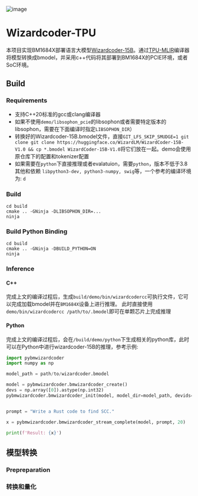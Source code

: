 ![image](./assets/sophgo_chip.png)

# Wizardcoder-TPU

本项目实现BM1684X部署语言大模型[Wizardcoder-15B](https://huggingface.co/WizardLM/WizardCoder-15B-V1.0)。通过[TPU-MLIR](https://github.com/sophgo/tpu-mlir)编译器将模型转换成bmodel，并采用c++代码将其部署到BM1684X的PCIE环境，或者SoC环境。


## Build


### Requirements

- 支持C++20标准的gcc或clang编译器
- 如果不使用```demo/libsophon_pcie```的libsophon或者需要特定版本的libsophon，需要在下面编译时指定```LIBSOPHON_DIR```）
- 转换好的Wizardcoder-15B.bmodel文件，直接```GIT_LFS_SKIP_SMUDGE=1 git clone git clone https://huggingface.co/WizardLM/WizardCoder-15B-V1.0 && cp *.bmodel WizardCoder-15B-V1.0```将它们放在一起。demo会使用原仓库下的配置和tokenizer配置
- 如果需要在```python```下直接推理或者evalatuion，需要```python```，版本不低于3.8其他和依赖 ```libpython3-dev, python3-numpy, swig```等，一个参考的编译环境为:
```d```
### Build

```shell
cd build
cmake .. -GNinja -DLIBSOPHON_DIR=...
ninja
```
### Build Python Binding
```shell
cd build
cmake .. -GNinja -DBUILD_PYTHON=ON 
ninja
```

### Inference

#### C++
完成上文的编译过程后，生成```build/demo/bin/wizardcodercc```可执行文件，它可以完成加载bmodel并在```BM1684X```设备上进行推理。
此时直接使用```demo/bin/wizardcodercc /path/to/.bmodel```即可在单颗芯片上完成推理

#### Python
完成上文的编译过程后，会在```/build/demo/python```下生成相关的python库，此时可以在Python中进行wizardcoder-15B的推理，参考示例:
```python
import pybmwizardcoder
import numpy as np

model_path = path/to/wizardcoder.bmodel

model = pybmwizardcoder.bmwizardcoder_create()
devs = np.array([0]).astype(np.int32)
pybmwizardcoder.bmwizardcoder_init(model, model_dir=model_path, devids=devs)


prompt = "Write a Rust code to find SCC."

x = pybmwizardcoder.bmwizardcoder_stream_complete(model, prompt, 20)

print(f'Result: {x}')
```

## 模型转换



### Prepreparation
### 转换和量化

